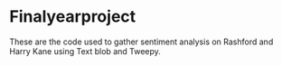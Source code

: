 # Finalyearproject
These are the code used to gather sentiment analysis on Rashford and Harry Kane using Text blob and Tweepy. 
